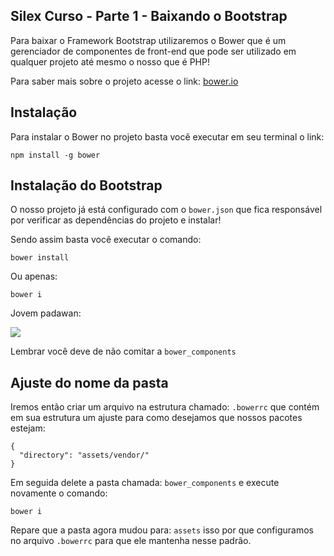 ## Silex Curso - Parte 1 - Baixando o Bootstrap

Para baixar o Framework Bootstrap utilizaremos o Bower que é um 
gerenciador de componentes de front-end que pode ser utilizado
em qualquer projeto até mesmo o nosso que é PHP!

Para saber mais sobre o projeto acesse o link: [bower.io](bower.io)

## Instalação

Para instalar o Bower no projeto basta você executar em seu terminal
o link:

```
npm install -g bower
```

## Instalação do Bootstrap

O nosso projeto já está configurado com o `bower.json` que fica
responsável por verificar as dependências do projeto e instalar!

Sendo assim basta você executar o comando:

```
bower install
```

Ou apenas:

```
bower i
```

Jovem padawan:

![](http://st-peters.bournemouth.sch.uk/tlplus/wp-content/uploads/2014/01/Yoda-and-Luke-620x410.jpg)

Lembrar você deve de não comitar a `bower_components`

## Ajuste do nome da pasta

Iremos então criar um arquivo na estrutura chamado: `.bowerrc` 
que contém em sua estrutura um ajuste para como desejamos
que nossos pacotes estejam:

```
{
  "directory": "assets/vendor/"
}
```

Em seguida delete a pasta chamada: `bower_components` e execute
novamente o comando:

```
bower i
```

Repare que a pasta agora mudou para: `assets` isso por que 
configuramos no arquivo `.bowerrc` para que ele mantenha nesse
padrão.